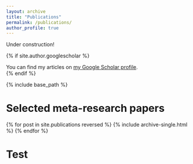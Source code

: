 ```yaml
---
layout: archive
title: "Publications"
permalink: /publications/
author_profile: true
---
```


Under construction!

{% if site.author.googlescholar %}
  <div class="wordwrap">You can find my articles on <a href="{{site.author.googlescholar}}">my Google Scholar profile</a>.</div>
{% endif %}

{% include base_path %}

# Selected meta-research papers

{% for post in site.publications reversed %}
  {% include archive-single.html %}
{% endfor %}

# Test

